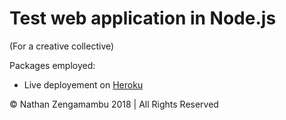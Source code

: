 # Test web application in Node.js

(For a creative collective)

Packages employed:
- Live deployement on [Heroku](http://blackniche-demo.herokuapp.com)

© Nathan Zengamambu 2018 | All Rights Reserved